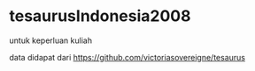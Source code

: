 # tesaurusIndonesia2008
untuk keperluan kuliah

data didapat dari https://github.com/victoriasovereigne/tesaurus
